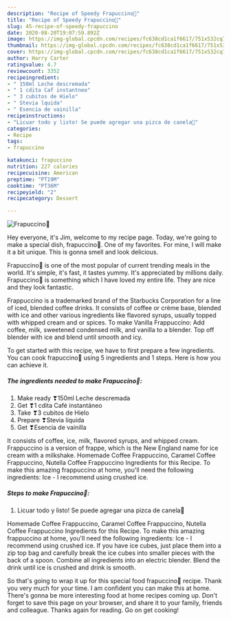 ```yaml
---
description: "Recipe of Speedy Frapuccino🍵"
title: "Recipe of Speedy Frapuccino🍵"
slug: 45-recipe-of-speedy-frapuccino
date: 2020-08-20T19:07:59.892Z
image: https://img-global.cpcdn.com/recipes/fc638cd1ca1f6617/751x532cq70/frapuccino🍵-foto-principal.jpg
thumbnail: https://img-global.cpcdn.com/recipes/fc638cd1ca1f6617/751x532cq70/frapuccino🍵-foto-principal.jpg
cover: https://img-global.cpcdn.com/recipes/fc638cd1ca1f6617/751x532cq70/frapuccino🍵-foto-principal.jpg
author: Harry Carter
ratingvalue: 4.7
reviewcount: 3352
recipeingredient:
- " 150ml Leche descremada"
- " 1 cdita Caf instantneo"
- " 3 cubitos de Hielo"
- " Stevia lquida"
- " Esencia de vainilla"
recipeinstructions:
- "Licuar todo y listo! Se puede agregar una pizca de canela👏"
categories:
- Recipe
tags:
- frapuccino

katakunci: frapuccino 
nutrition: 227 calories
recipecuisine: American
preptime: "PT19M"
cooktime: "PT36M"
recipeyield: "2"
recipecategory: Dessert

---
```



![Frapuccino🍵](https://img-global.cpcdn.com/recipes/fc638cd1ca1f6617/751x532cq70/frapuccino🍵-foto-principal.jpg)

Hey everyone, it's Jim, welcome to my recipe page. Today, we're going to make a special dish, frapuccino🍵. One of my favorites. For mine, I will make it a bit unique. This is gonna smell and look delicious.

Frapuccino🍵 is one of the most popular of current trending meals in the world. It's simple, it's fast, it tastes yummy. It's appreciated by millions daily. Frapuccino🍵 is something which I have loved my entire life. They are nice and they look fantastic.

Frappuccino is a trademarked brand of the Starbucks Corporation for a line of iced, blended coffee drinks. It consists of coffee or crème base, blended with ice and other various ingredients like flavored syrups, usually topped with whipped cream and or spices. To make Vanilla Frappuccino: Add coffee, milk, sweetened condensed milk, and vanilla to a blender. Top off blender with ice and blend until smooth and icy.


To get started with this recipe, we have to first prepare a few ingredients. You can cook frapuccino🍵 using 5 ingredients and 1 steps. Here is how you can achieve it.

<!--inarticleads1-->

##### The ingredients needed to make Frapuccino🍵:

1. Make ready  ❣150ml Leche descremada
1. Get  ❣1 cdita Café instantáneo
1. Take  ❣3 cubitos de Hielo
1. Prepare  ❣Stevia líquida
1. Get  ❣Esencia de vainilla


It consists of coffee, ice, milk, flavored syrups, and whipped cream. Frappuccino is a version of frappe, which is the New England name for ice cream with a milkshake. Homemade Coffee Frappuccino, Caramel Coffee Frappuccino, Nutella Coffee Frappuccino Ingredients for this Recipe. To make this amazing frappuccino at home, you&#39;ll need the following ingredients: Ice - I recommend using crushed ice. 

<!--inarticleads2-->

##### Steps to make Frapuccino🍵:

1. Licuar todo y listo! Se puede agregar una pizca de canela👏


Homemade Coffee Frappuccino, Caramel Coffee Frappuccino, Nutella Coffee Frappuccino Ingredients for this Recipe. To make this amazing frappuccino at home, you&#39;ll need the following ingredients: Ice - I recommend using crushed ice. If you have ice cubes, just place them into a zip top bag and carefully break the ice cubes into smaller pieces with the back of a spoon. Combine all ingredients into an electric blender. Blend the drink until ice is crushed and drink is smooth. 

So that's going to wrap it up for this special food frapuccino🍵 recipe. Thank you very much for your time. I am confident you can make this at home. There's gonna be more interesting food at home recipes coming up. Don't forget to save this page on your browser, and share it to your family, friends and colleague. Thanks again for reading. Go on get cooking!
